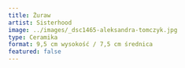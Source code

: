 ```yaml
---
title: Żuraw
artist: Sisterhood
image: ../images/_dsc1465-aleksandra-tomczyk.jpg
type: Ceramika
format: 9,5 cm wysokość / 7,5 cm średnica
featured: false
---
```

